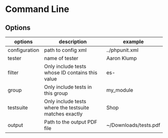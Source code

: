 # Command Line

## Options 

| options | description | example |
|----------|----------|----------|
| configuration | path to config xml | ../phpunit.xml |
| tester | name of tester | Aaron Klump |
| filter | Only include tests whose ID contains this value | es-  |
| group | Only include tests in this group | my_module  |
| testsuite | Only include tests where the testsuite matches exactly | Shop  |
| output | Path to the output PDF file | ~/Downloads/tests.pdf |
